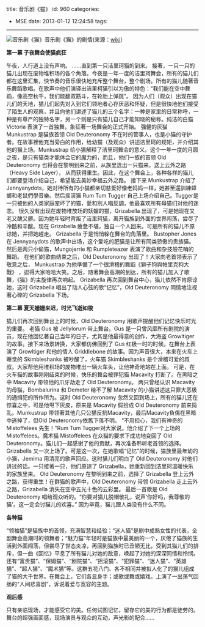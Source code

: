 title: 音乐剧《猫》
id: 960
categories:
  - MSE
date: 2013-01-12 12:24:58
tags:
---

![音乐剧《猫》](http://upload.wikimedia.org/wikipedia/zh/thumb/5/51/Cats_logo.gif/200px-Cats_logo.gif "音乐剧《猫》")音乐剧《猫》的剧情(来源：[wiki](http://zh.wikipedia.org/wiki/%E7%8C%AB_(%E9%9F%B3%E4%B9%90%E5%89%A7)#.E5.89.A7.E6.83.85 "猫音乐剧")）

**第一幕 子夜舞会使猫疯狂**

午夜，人行道上没有声响。
……直到第一只洁里珂猫的到来。
接著，一只一只的猫儿出现在废物堆积场的各个角落。今夜是一年一度的洁里珂舞会，所有的猫儿们都在这里汇集，快节奏的音乐很快地充斥整个舞台，整个剧场。所有的猫儿随著音乐舞蹈歌唱。在歌声中他们演译出洁里柯猫引以为傲的特色：“我们能在空中舞蹈，像高空秋千，我们能翻双筋斗，在轮胎上弹跳”。
因为人们（观众）出现在猫儿们的天地，猫儿们起先对入到它们领地者心存厌恶和怀疑，但是很快地他们接受了陌生人的观察，并且向他们讲述了猫儿的三个名字：一种是家里的日常称呼，一种是有尊严的独特名字，另一个则是只有猫儿自己才能知晓的秘称。纯洁的白猫 Victoria 表演了一首独舞，象征著一场舞会的正式开始。
强健的灰猫 Munkustrap 是猫族首领 Old Deuteronomy 不在时的管事人，也是小猫的守护者。在故事裡他充当旁白的作用，给幼猫（及观众）讲述洁里珂的规矩，并介绍其他的猫上场。Munkustrap 给小猫解释了洁里珂舞会的意义。这个一年一度的月圆之夜，是只有猫类才能体会它的魔力的，而且，他们一族的首领 Old Deuteronomy 也将会在黎明到来之前，从族里选出一只猫来，送上云外之路（Heavy Side Layer）， 从而获得重生。因此，在这个舞会上，各种各样的猫儿们都要登场介绍自己，希望能去美妙幸福云外之路。
接下来 Munkustrap 介绍了 Jennyanydots，她对待所有的小猫都亲切慈爱好像老妈妈一样，她甚至還訓練蟑螂和老鼠們學音樂。然后摇滚猫 Rum Tum Tugger 自己上场介绍自己。Tugger是一只被他的人类家庭宠坏了的猫，愛和別人唱反調，他最喜欢所有母猫们对他的迷恋。
很久没有出现在废物堆放场的妖媚的猫，Grizabella 出现了，可是她现在又老又醜又髒。因为她年轻时背叛了洁里珂猫，离开猫族到外面的世界闯荡，尝尽了冷酷和辛酸。现在 Grizabella 疲惫不堪，独自一个人回来。可是所有的猫儿不原谅她，并把她趕走。 Grizabella 于是悄悄躲在舞台的角落里。
Bustopher Jones 在 Jennyanydots 的歌声中出场，这个爱吃的肥猫是让所有同类骄傲的贵族猫。然后是两只小偷猫，Mungojerrie 和 Rumpleteazer 表演了歌曲和杂技般花哨的舞蹈。
在他们的歌曲结束之后，Old Deuteronomy 出现了！大家向老首领表示了敬意之后， Munkustrap 为他準備了一个很滑稽的舞蹈《獅子狗與帕里克狗大戰》 ，逗得大家哈哈大笑。之后，随著舞会高潮的到达，所有的猫儿加入了歌舞，《猫》的主旋律再次响起。
Grizabella 再次回到舞台中心，猫儿依然不肯原谅她，这时 Grizabella 唱出了动人心弦的歌“记忆”，Old Deuteronomy 同情地注视著心碎的 Grizabella 下场。

**第二幕 夏天姗姗来迟，时光飞逝如梭**

猫儿们再次回到舞台上的时候，Old Deuteronomy 用歌声提醒他们记忆快乐时光的重要。
老猫 Gus 被 Jellylorum 带上舞台。Gus 是一只曾风靡所有剧院的演员，现在他回忆著自己当年的日子，尤其是他最得意的创作，大海盗 Growltiger 的故事。接下来场景转换，大家都仿佛回到了 Gus 红极一时的时候，在舞台上表演了 Growltiger 和他的情人 Griddlebone 的故事。因为声音很大，本来在火车上睡觉的 Skimbleshanks 被吵醒了，火车猫 Skimbleshanks 是个滑稽可爱的叔叔。大家帮他用堆积场的废物堆出一辆火车头，让他神奇地站在上面。
可是，在火车猫的故事刚刚结束的时候，快乐的舞会被罪犯猫 Macavity 打断了。在黑暗之中 Macavity 带领他的爪牙劫走了 Old Deuteronomy。
两只曾经认识 Macavity 的母猫，Bombalurina 和 Demeter 给不了解 Macavity 的小猫讲述这只罪大恶极的通缉犯的所作所为。这时 Old Deuteronomy 忽然又回到场上，所有的猫儿还在惊喜之中，可是他甩下灰皮，原来是 Macavity 假扮成 Old Deuteronomy 前来捣乱。Munkustrap 带领著其他几只公猫反抗Macavity，最后Macavity負傷在黑暗中逃掉了，但Old Deuteronomy依舊下落不明。
“不用担心，我们有神奇的 Mistoffelees 先生！”Rum Tum Tugger对大家说。他介绍了下一个上场的 Mistoffelees。魔术猫 Mistoffelees 在众猫的要求下成功地变回了 Old Deuteronomy。猫儿们一起感谢了他的贡献，再次准备聆听老首领的选择。
Grizabella 又一次上场了。可是这一次，在她歌唱“记忆”的时候，猫族里最年幼的小猫，Jemima 用清亮的歌声回应。这时猫儿们明白了 Old Deuteronomy 对他们讲过的话。一只接著一只，他们原谅了 Grizabella，她重新回到洁里珂温暖快乐的家族里来。
Old Deuteronomy 在黎明到来之前，选择了 Grizabella 登上云外之路，获得重生！在群猫的歌声中，Old Deuteronomy 带领 Grizabella 走上云外之路，Grizabella 消失在空中五光十色的云彩里。
最后一首歌是 Old Deuteronomy 唱给观众听的。“你要对猫儿脱帽敬礼，说声‘你好吗，我尊敬的猫’。这一定会讨猫儿的欢喜。”
因为毕竟，猫儿跟人类没有什么不同。

**各种猫**

“领袖猫”是猫族中的首领，充满智慧和经验；“迷人猫”是剧中成熟女性的代表，全剧舞会高潮时的领舞者；“魅力猫”年轻时是猫族中最美丽的一个，厌倦了猫族的生活到外面闯荡，但尝尽了世态炎凉，再回到猫族时已丑陋无比，受到其猫儿们的排斥，但一曲《回忆》平息了所有猫儿对她的敌意，唤起了对她的深深同情和怜悯。还有“富贵猫”、“保姆猫”、“剧院猫”、“摇滚猫”、“犯罪猫”、“迷人猫”、“英雄猫”、“超人猫”、“魔术猫”等。这群五花八门、各不相同并被拟人化了的猫儿组成了猫的大千世界。在舞会上，它们各显身手；或歌或舞或嬉戏，上演了一出荡气回肠的“人间悲喜剧”，诉说着爱与宽容的主题。

**观后感**

只有亲临现场，才能感受它的美。任何试图记忆，留存它的美的行为都是徒劳的。舞台的超强画面感，现场演员与观众的互动，声光影的配合……